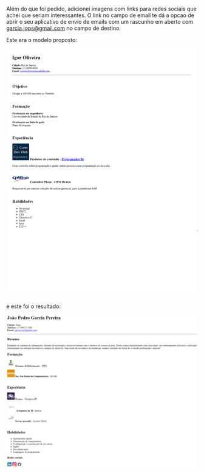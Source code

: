 
Além do que foi pedido, adicionei imagens com links para redes sociais que achei que seriam interessantes.
O link no campo de email te dá a opcao de abrir o seu aplicativo de envio de emails com um rascunho em aberto com garcia.jops@gmail.com no campo de destino.

Este era o modelo proposto:

![alt text](https://github.com/Jops-Garcia/ProgramadorBR_Desafios/blob/main/modulo2-HTML_basico/Modelo.jpg)



e este foi o resultado:

![alt text](https://github.com/Jops-Garcia/ProgramadorBR_Desafios/blob/main/modulo2-HTML_basico/resultado.png)
